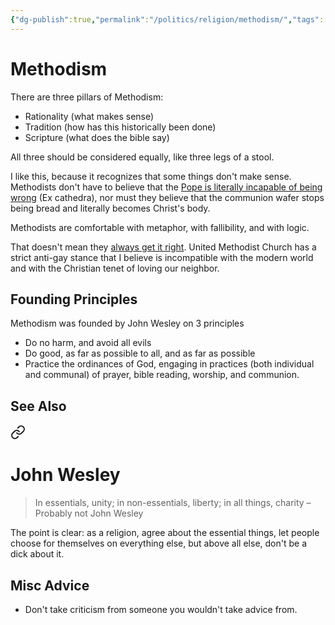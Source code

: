```yaml
---
{"dg-publish":true,"permalink":"/politics/religion/methodism/","tags":["religion"],"noteIcon":1}
---
```



# Methodism

There are three pillars of Methodism:

* Rationality (what makes sense)
* Tradition (how has this historically been done)
* Scripture (what does the bible say)

All three should be considered equally, like three legs of a stool.

I like this, because it recognizes that some things don't make sense. Methodists don't have to believe that the [Pope is literally incapable of being wrong](https://research.reading.ac.uk/research-blog/pope-never-wrong-history-papal-infallibility-catholic-church/) (Ex cathedra), nor must they believe that the communion wafer stops being bread and literally becomes Christ's body. 

Methodists are comfortable with metaphor, with fallibility, and with logic.

That doesn't mean they [always get it right](https://www.hrc.org/resources/stances-of-faiths-on-lgbt-issues-united-methodist-church). United Methodist Church has a strict anti-gay stance that I believe is incompatible with the modern world and with the Christian tenet of loving our neighbor.

## Founding Principles

Methodism was founded by John Wesley on 3 principles
* Do no harm, and avoid all evils
* Do good, as far as possible to all, and as far as possible
* Practice the ordinances of God, engaging in practices (both individual and communal) of prayer, bible reading, worship, and communion.

## See Also


<div class="transclusion internal-embed is-loaded"><a class="markdown-embed-link" href="/reading-and-writing/quotes/#john-wesley" aria-label="Open link"><svg xmlns="http://www.w3.org/2000/svg" width="24" height="24" viewBox="0 0 24 24" fill="none" stroke="currentColor" stroke-width="2" stroke-linecap="round" stroke-linejoin="round" class="svg-icon lucide-link"><path d="M10 13a5 5 0 0 0 7.54.54l3-3a5 5 0 0 0-7.07-7.07l-1.72 1.71"></path><path d="M14 11a5 5 0 0 0-7.54-.54l-3 3a5 5 0 0 0 7.07 7.07l1.71-1.71"></path></svg></a><div class="markdown-embed">



# John Wesley
> In essentials, unity; in non-essentials, liberty; in all things, charity
> – Probably not John Wesley

The point is clear: as a religion, agree about the essential things, let people choose for themselves on everything else, but above all else, don't be a dick about it.

## Misc Advice

* Don't take criticism from someone you wouldn't take advice from.

</div></div>


